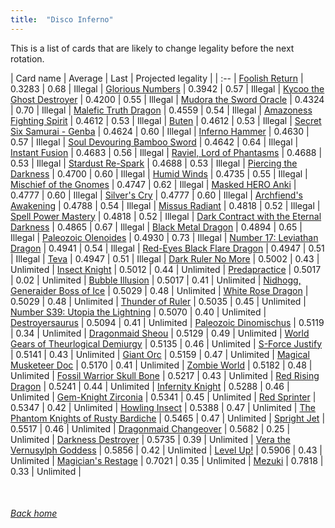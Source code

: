 ```yaml
---
title:  "Disco Inferno"
---
```


This is a list of cards that are likely to change legality before the next rotation.

| Card name | Average | Last | Projected legality |
| :-- |
[Foolish Return](https://db.ygoprodeck.com/card/?search=Foolish%20Return) | 0.3283 | 0.68 | Illegal |
[Glorious Numbers](https://db.ygoprodeck.com/card/?search=Glorious%20Numbers) | 0.3942 | 0.57 | Illegal |
[Kycoo the Ghost Destroyer](https://db.ygoprodeck.com/card/?search=Kycoo%20the%20Ghost%20Destroyer) | 0.4200 | 0.55 | Illegal |
[Mudora the Sword Oracle](https://db.ygoprodeck.com/card/?search=Mudora%20the%20Sword%20Oracle) | 0.4324 | 0.70 | Illegal |
[Malefic Truth Dragon](https://db.ygoprodeck.com/card/?search=Malefic%20Truth%20Dragon) | 0.4559 | 0.54 | Illegal |
[Amazoness Fighting Spirit](https://db.ygoprodeck.com/card/?search=Amazoness%20Fighting%20Spirit) | 0.4612 | 0.53 | Illegal |
[Buten](https://db.ygoprodeck.com/card/?search=Buten) | 0.4612 | 0.53 | Illegal |
[Secret Six Samurai - Genba](https://db.ygoprodeck.com/card/?search=Secret%20Six%20Samurai%20-%20Genba) | 0.4624 | 0.60 | Illegal |
[Inferno Hammer](https://db.ygoprodeck.com/card/?search=Inferno%20Hammer) | 0.4630 | 0.57 | Illegal |
[Soul Devouring Bamboo Sword](https://db.ygoprodeck.com/card/?search=Soul%20Devouring%20Bamboo%20Sword) | 0.4642 | 0.64 | Illegal |
[Instant Fusion](https://db.ygoprodeck.com/card/?search=Instant%20Fusion) | 0.4683 | 0.56 | Illegal |
[Raviel, Lord of Phantasms](https://db.ygoprodeck.com/card/?search=Raviel,%20Lord%20of%20Phantasms) | 0.4688 | 0.53 | Illegal |
[Stardust Re-Spark](https://db.ygoprodeck.com/card/?search=Stardust%20Re-Spark) | 0.4688 | 0.53 | Illegal |
[Piercing the Darkness](https://db.ygoprodeck.com/card/?search=Piercing%20the%20Darkness) | 0.4700 | 0.60 | Illegal |
[Humid Winds](https://db.ygoprodeck.com/card/?search=Humid%20Winds) | 0.4735 | 0.55 | Illegal |
[Mischief of the Gnomes](https://db.ygoprodeck.com/card/?search=Mischief%20of%20the%20Gnomes) | 0.4747 | 0.62 | Illegal |
[Masked HERO Anki](https://db.ygoprodeck.com/card/?search=Masked%20HERO%20Anki) | 0.4777 | 0.60 | Illegal |
[Silver's Cry](https://db.ygoprodeck.com/card/?search=Silver's%20Cry) | 0.4777 | 0.60 | Illegal |
[Archfiend's Awakening](https://db.ygoprodeck.com/card/?search=Archfiend's%20Awakening) | 0.4788 | 0.54 | Illegal |
[Missus Radiant](https://db.ygoprodeck.com/card/?search=Missus%20Radiant) | 0.4818 | 0.52 | Illegal |
[Spell Power Mastery](https://db.ygoprodeck.com/card/?search=Spell%20Power%20Mastery) | 0.4818 | 0.52 | Illegal |
[Dark Contract with the Eternal Darkness](https://db.ygoprodeck.com/card/?search=Dark%20Contract%20with%20the%20Eternal%20Darkness) | 0.4865 | 0.67 | Illegal |
[Black Metal Dragon](https://db.ygoprodeck.com/card/?search=Black%20Metal%20Dragon) | 0.4894 | 0.65 | Illegal |
[Paleozoic Olenoides](https://db.ygoprodeck.com/card/?search=Paleozoic%20Olenoides) | 0.4930 | 0.73 | Illegal |
[Number 17: Leviathan Dragon](https://db.ygoprodeck.com/card/?search=Number%2017:%20Leviathan%20Dragon) | 0.4941 | 0.54 | Illegal |
[Red-Eyes Black Flare Dragon](https://db.ygoprodeck.com/card/?search=Red-Eyes%20Black%20Flare%20Dragon) | 0.4947 | 0.51 | Illegal |
[Teva](https://db.ygoprodeck.com/card/?search=Teva) | 0.4947 | 0.51 | Illegal |
[Dark Ruler No More](https://db.ygoprodeck.com/card/?search=Dark%20Ruler%20No%20More) | 0.5002 | 0.43 | Unlimited |
[Insect Knight](https://db.ygoprodeck.com/card/?search=Insect%20Knight) | 0.5012 | 0.44 | Unlimited |
[Predapractice](https://db.ygoprodeck.com/card/?search=Predapractice) | 0.5017 | 0.02 | Unlimited |
[Bubble Illusion](https://db.ygoprodeck.com/card/?search=Bubble%20Illusion) | 0.5017 | 0.41 | Unlimited |
[Nidhogg, Generaider Boss of Ice](https://db.ygoprodeck.com/card/?search=Nidhogg,%20Generaider%20Boss%20of%20Ice) | 0.5029 | 0.48 | Unlimited |
[White Rose Dragon](https://db.ygoprodeck.com/card/?search=White%20Rose%20Dragon) | 0.5029 | 0.48 | Unlimited |
[Thunder of Ruler](https://db.ygoprodeck.com/card/?search=Thunder%20of%20Ruler) | 0.5035 | 0.45 | Unlimited |
[Number S39: Utopia the Lightning](https://db.ygoprodeck.com/card/?search=Number%20S39:%20Utopia%20the%20Lightning) | 0.5070 | 0.40 | Unlimited |
[Destroyersaurus](https://db.ygoprodeck.com/card/?search=Destroyersaurus) | 0.5094 | 0.41 | Unlimited |
[Paleozoic Dinomischus](https://db.ygoprodeck.com/card/?search=Paleozoic%20Dinomischus) | 0.5119 | 0.34 | Unlimited |
[Dragonmaid Sheou](https://db.ygoprodeck.com/card/?search=Dragonmaid%20Sheou) | 0.5129 | 0.49 | Unlimited |
[World Gears of Theurlogical Demiurgy](https://db.ygoprodeck.com/card/?search=World%20Gears%20of%20Theurlogical%20Demiurgy) | 0.5135 | 0.46 | Unlimited |
[S-Force Justify](https://db.ygoprodeck.com/card/?search=S-Force%20Justify) | 0.5141 | 0.43 | Unlimited |
[Giant Orc](https://db.ygoprodeck.com/card/?search=Giant%20Orc) | 0.5159 | 0.47 | Unlimited |
[Magical Musketeer Doc](https://db.ygoprodeck.com/card/?search=Magical%20Musketeer%20Doc) | 0.5170 | 0.41 | Unlimited |
[Zombie World](https://db.ygoprodeck.com/card/?search=Zombie%20World) | 0.5182 | 0.48 | Unlimited |
[Fossil Warrior Skull Bone](https://db.ygoprodeck.com/card/?search=Fossil%20Warrior%20Skull%20Bone) | 0.5217 | 0.43 | Unlimited |
[Red Rising Dragon](https://db.ygoprodeck.com/card/?search=Red%20Rising%20Dragon) | 0.5241 | 0.44 | Unlimited |
[Infernity Knight](https://db.ygoprodeck.com/card/?search=Infernity%20Knight) | 0.5288 | 0.46 | Unlimited |
[Gem-Knight Zirconia](https://db.ygoprodeck.com/card/?search=Gem-Knight%20Zirconia) | 0.5341 | 0.45 | Unlimited |
[Red Sprinter](https://db.ygoprodeck.com/card/?search=Red%20Sprinter) | 0.5347 | 0.42 | Unlimited |
[Howling Insect](https://db.ygoprodeck.com/card/?search=Howling%20Insect) | 0.5388 | 0.47 | Unlimited |
[The Phantom Knights of Rusty Bardiche](https://db.ygoprodeck.com/card/?search=The%20Phantom%20Knights%20of%20Rusty%20Bardiche) | 0.5465 | 0.47 | Unlimited |
[Spright Jet](https://db.ygoprodeck.com/card/?search=Spright%20Jet) | 0.5517 | 0.46 | Unlimited |
[Dragonmaid Changeover](https://db.ygoprodeck.com/card/?search=Dragonmaid%20Changeover) | 0.5682 | 0.25 | Unlimited |
[Darkness Destroyer](https://db.ygoprodeck.com/card/?search=Darkness%20Destroyer) | 0.5735 | 0.39 | Unlimited |
[Vera the Vernusylph Goddess](https://db.ygoprodeck.com/card/?search=Vera%20the%20Vernusylph%20Goddess) | 0.5856 | 0.42 | Unlimited |
[Level Up!](https://db.ygoprodeck.com/card/?search=Level%20Up!) | 0.5906 | 0.43 | Unlimited |
[Magician's Restage](https://db.ygoprodeck.com/card/?search=Magician's%20Restage) | 0.7021 | 0.35 | Unlimited |
[Mezuki](https://db.ygoprodeck.com/card/?search=Mezuki) | 0.7818 | 0.33 | Unlimited |

<br>

###### [Back home](index)